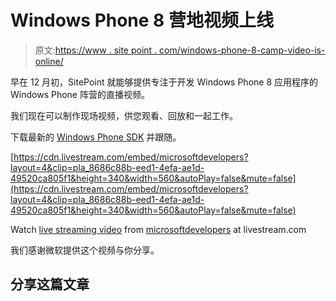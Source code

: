 # Windows Phone 8 营地视频上线

> 原文:[https://www . site point . com/windows-phone-8-camp-video-is-online/](https://www.sitepoint.com/windows-phone-8-camp-video-is-online/)

早在 12 月初，SitePoint 就能够提供专注于开发 Windows Phone 8 应用程序的 Windows Phone 阵营的直播视频。

我们现在可以制作现场视频，供您观看、回放和一起工作。

下载最新的 [Windows Phone SDK](https://www.microsoft.com/click/services/Redirect2.ashx?CR_CC=200156416) 并跟随。

[https://cdn.livestream.com/embed/microsoftdevelopers?layout=4&clip=pla_8686c88b-eed1-4efa-ae1d-49520ca805f1&height=340&width=560&autoPlay=false&mute=false](https://cdn.livestream.com/embed/microsoftdevelopers?layout=4&clip=pla_8686c88b-eed1-4efa-ae1d-49520ca805f1&height=340&width=560&autoPlay=false&mute=false)

Watch [live streaming video](https://www.livestream.com/?utm_source=lsplayer&utm_medium=embed&utm_campaign=footerlinks "live streaming video") from [microsoftdevelopers](https://www.livestream.com/microsoftdevelopers?utm_source=lsplayer&utm_medium=embed&utm_campaign=footerlinks "Watch microsoftdevelopers at livestream.com") at livestream.com

我们感谢微软提供这个视频与你分享。

## 分享这篇文章